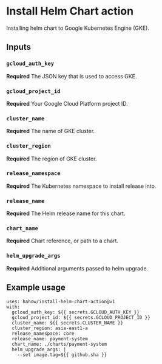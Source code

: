 # Install Helm Chart action

Installing helm chart to Google Kubernetes Engine (GKE).


## Inputs

### `gcloud_auth_key`

**Required** The JSON key that is used to access GKE.

### `gcloud_project_id`

**Required** Your Google Cloud Platform project ID.

### `cluster_name`

**Required** The name of GKE cluster.

### `cluster_region`

**Required** The region of GKE cluster.

### `release_namespace`

**Required** The Kubernetes namespace to install release into.

### `release_name`

**Required** The Helm release name for this chart.

### `chart_name`

**Required** Chart reference, or path to a chart.

### `helm_upgrade_args`

**Required** Additional arguments passed to helm upgrade.


## Example usage

    uses: hahow/install-helm-chart-action@v1
    with:
      gcloud_auth_key: ${{ secrets.GCLOUD_AUTH_KEY }}
      gcloud_project_id: ${{ secrets.GCLOUD_PROJECT_ID }}
      cluster_name: ${{ secrets.CLUSTER_NAME }}
      cluster_region: asia-east1-a
      release_namespace: core
      release_name: payment-system
      chart_name: ./charts/payment-system
      helm_upgrade_args: |
        --set image.tag=${{ github.sha }}
